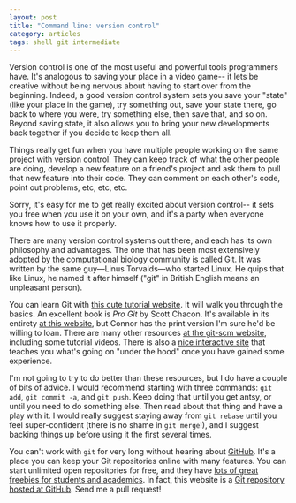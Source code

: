```yaml
---
layout: post
title: "Command line: version control"
category: articles
tags: shell git intermediate
---
```


Version control is one of the most useful and powerful tools programmers have.
It's analogous to saving your place in a video game-- it lets be creative without being nervous about having to start over from the beginning.
Indeed, a good version control system sets you save your "state" (like your place in the game), try something out, save your state there, go back to where you were, try something else, then save that, and so on.
Beyond saving state, it also allows you to bring your new developments back together if you decide to keep them all.

Things really get fun when you have multiple people working on the same project with version control.
They can keep track of what the other people are doing, develop a new feature on a friend's project and ask them to pull that new feature into their code.
They can comment on each other's code, point out problems, etc, etc, etc.

Sorry, it's easy for me to get really excited about version control-- it sets you free when you use it on your own, and it's a party when everyone knows how to use it properly.

There are many version control systems out there, and each has its own philosophy and advantages.
The one that has been most extensively adopted by the computational biology community is called Git.
It was written by the same guy—Linus Torvalds—who started Linux.
He quips that like Linux, he named it after himself ("git" in British English means an unpleasant person).

You can learn Git with [this cute tutorial website](https://try.github.io/).
It will walk you through the basics.
An excellent book is *Pro Git* by Scott Chacon.
It's available in its entirety [at this website](http://git-scm.com/book/), but Connor has the print version I'm sure he'd be willing to loan.
There are many other resources [at the git-scm website](http://git-scm.com/documentation), including some tutorial videos.
There is also a [nice interactive site](http://www.wei-wang.com/ExplainGitWithD3/#) that teaches you what's going on "under the hood" once you have gained some experience.

I'm not going to try to do better than these resources, but I do have a couple of bits of advice.
I would recommend starting with three commands: `git add`, `git commit -a`, and `git push`.
Keep doing that until you get antsy, or until you need to do something else.
Then read about that thing and have a play with it.
I would really suggest staying away from `git rebase` until you feel super-confident (there is no shame in `git merge`!), and I suggest backing things up before using it the first several times.

You can't work with `git` for very long without hearing about [GitHub](http://github.com/).
It's a place you can keep your Git repositories online with many features.
You can start unlimited open repositories for free, and they have [lots of great freebies for students and academics](https://github.com/blog/1840-improving-github-for-science).
In fact, this website is a [Git repository hosted at GitHub](https://github.com/fhcrcio/fhcrc.io).
Send me a pull request!
